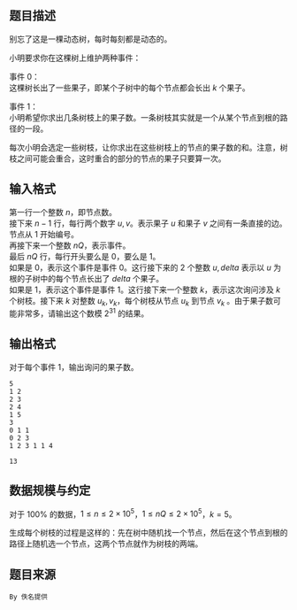 ## 题目描述

别忘了这是一棵动态树，每时每刻都是动态的。

小明要求你在这棵树上维护两种事件：

事件 $0$：  
这棵树长出了一些果子，即某个子树中的每个节点都会长出 $k$ 个果子。

事件 $1$：  
小明希望你求出几条树枝上的果子数。一条树枝其实就是一个从某个节点到根的路径的一段。

每次小明会选定一些树枝，让你求出在这些树枝上的节点的果子数的和。注意，树枝之间可能会重合，这时重合的部分的节点的果子只要算一次。


## 输入格式

第一行一个整数 $n$，即节点数。  
接下来 $n-1$ 行，每行两个数字 $u,v$。表示果子 $u$ 和果子 $v$ 之间有一条直接的边。节点从 $1$ 开始编号。  
再接下来一个整数 $nQ$，表示事件。  
最后 $nQ$ 行，每行开头要么是 $0$，要么是 $1$。  
如果是 $0$，表示这个事件是事件 $0$。这行接下来的 $2$ 个整数 $u,delta$ 表示以 $u$ 为根的子树中的每个节点长出了 $delta$ 个果子。  
如果是 $1$，表示这个事件是事件 $1$。这行接下来一个整数 $k$，表示这次询问涉及 $k$ 个树枝。接下来 $k$ 对整数 $u_k,v_k$，每个树枝从节点 $u_k$ 到节点 $v_k$ 。由于果子数可能非常多，请输出这个数模 $2^{31}$ 的结果。

## 输出格式

对于每个事件 $1$，输出询问的果子数。



```input1
5
1 2
2 3
2 4
1 5
3
0 1 1
0 2 3
1 2 3 1 1 4
```

```output1
13
```

## 数据规模与约定

对于 $100\%$ 的数据，$1\le n\le 2\times 10^5$，$1\le nQ\le 2\times 10^5$，$k=5$。

生成每个树枝的过程是这样的：先在树中随机找一个节点，然后在这个节点到根的路径上随机选一个节点，这两个节点就作为树枝的两端。


## 题目来源

`By 佚名提供`

